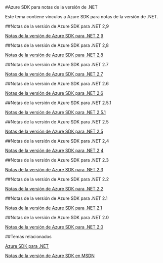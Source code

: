 <properties 
    pageTitle="Azure SDK para notas de la versión de .NET" 
    description="Azure SDK para notas de la versión de .NET" 
    services="app-service/web" 
    documentationCenter="" 
    authors="Juliako" 
    manager="dwrede" 
    editor=""/>

<tags
   ms.service="app-service"
   ms.devlang="multiple"
   ms.topic="article"
   ms.tgt_pltfrm="na"
   ms.workload="integration" 
   ms.date="10/17/2016"
   ms.author="juliako"/>



#<a name="azure-sdk-for-net-release-notes"></a>Azure SDK para notas de la versión de .NET

Este tema contiene vínculos a Azure SDK para notas de la versión de .NET. 


##<a name="azure-sdk-for-net-29-release-notes"></a>Notas de la versión de Azure SDK para .NET 2,9

[Notas de la versión de Azure SDK para .NET 2,9](azure-sdk-dotnet-release-notes-2-9.md)

##<a name="azure-sdk-for-net-28-release-notes"></a>Notas de la versión de Azure SDK para .NET 2,8

[Notas de la versión de Azure SDK para .NET 2,8](azure-sdk-dotnet-release-notes-2-8.md)

##<a name="azure-sdk-for-net-27-release-notes"></a>Notas de la versión de Azure SDK para .NET 2.7

[Notas de la versión de Azure SDK para .NET 2.7](azure-sdk-dotnet-release-notes-2-7.md)

##<a name="azure-sdk-for-net-26-release-notes"></a>Notas de la versión de Azure SDK para .NET 2.6

[Notas de la versión de Azure SDK para .NET 2.6](azure-sdk-dotnet-release-notes-2-6.md)

##<a name="azure-sdk-for-net-251-release-notes"></a>Notas de la versión de Azure SDK para .NET 2.5.1

[Notas de la versión de Azure SDK para .NET 2.5.1](../app-service/app-service-release-notes.md)

##<a name="azure-sdk-for-net-25-release-notes"></a>Notas de la versión de Azure SDK para .NET 2.5

[Notas de la versión de Azure SDK para .NET 2.5](https://msdn.microsoft.com/library/azure/dn873976.aspx)

##<a name="azure-sdk-for-net-24-release-notes"></a>Notas de la versión de Azure SDK para .NET 2,4

[Notas de la versión de Azure SDK para .NET 2,4](https://msdn.microsoft.com/library/azure/dn794167.aspx)

##<a name="azure-sdk-for-net-23-release-notes"></a>Notas de la versión de Azure SDK para .NET 2.3

[Notas de la versión de Azure SDK para .NET 2.3](https://msdn.microsoft.com/library/azure/dn655054.aspx)

##<a name="azure-sdk-for-net-22-release-notes"></a>Notas de la versión de Azure SDK para .NET 2.2

[Notas de la versión de Azure SDK para .NET 2.2](https://msdn.microsoft.com/library/azure/dn459835.aspx)

##<a name="azure-sdk-for-net-21-release-notes"></a>Notas de la versión de Azure SDK para .NET 2.1

[Notas de la versión de Azure SDK para .NET 2.1](https://msdn.microsoft.com/library/azure/dn407359.aspx)

##<a name="azure-sdk-for-net-20-release-notes"></a>Notas de la versión de Azure SDK para .NET 2.0

[Notas de la versión de Azure SDK para .NET 2.0](https://msdn.microsoft.com/library/azure/dn169556.aspx)

##<a name="related-topics"></a>Temas relacionados

[Azure SDK para .NET](https://azure.microsoft.com/downloads/archive-net-downloads/)

[Notas de la versión de Azure SDK en MSDN](https://msdn.microsoft.com/library/azure/dn627519.aspx)
 
